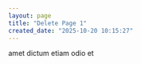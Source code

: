 ```yaml
---
layout: page
title: "Delete Page 1"
created_date: "2025-10-20 10:15:27"
---
```


amet dictum etiam odio et 
